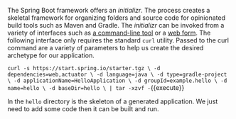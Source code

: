 The Spring Boot framework offers an _initializr_. The process creates a skeletal framework for organizing folders and source code for opinionated build tools such as Maven and Gradle. The _initializr_ can be invoked from a variety of interfaces such as [a command-line tool](https://docs.spring.io/spring-boot/docs/current/reference/htmlsingle/#cli-init) or a [web form](https://start.spring.io/). The following interface only requires the standard `curl` utility. Passed to the curl command are a variety of parameters to help us create the desired archetype for our application.

`curl -s https://start.spring.io/starter.tgz \
-d dependencies=web,actuator \
-d language=java \
-d type=gradle-project \
-d applicationName=HelloApplication \
-d groupId=example.hello \
-d name=hello \
-d baseDir=hello \
| tar -xzvf -`{{execute}}

In the `hello` directory is the skeleton of a generated application. We just need to add some code then it can be built and run.
